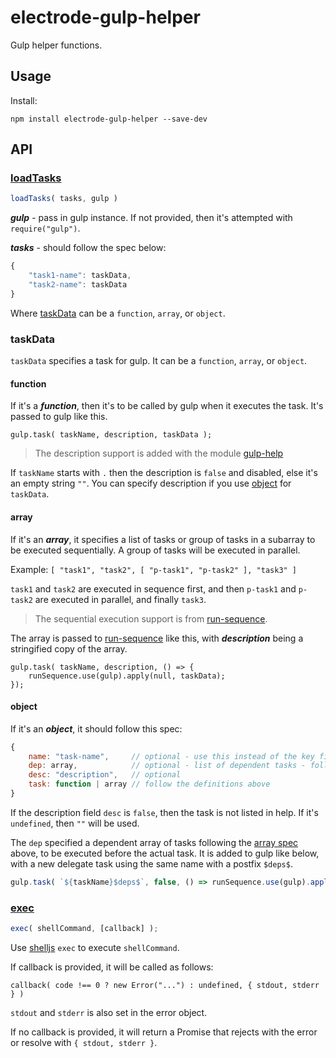 # electrode-gulp-helper

Gulp helper functions.

## Usage

Install:

```
npm install electrode-gulp-helper --save-dev
```

## API

### [loadTasks](#loadtasks)

```js
loadTasks( tasks, gulp )
```

***gulp*** - pass in gulp instance.  If not provided, then it's attempted with `require("gulp")`.

***tasks*** - should follow the spec below:

```js
{
    "task1-name": taskData,
    "task2-name": taskData
}
```

Where [taskData](#taskdata) can be a `function`, `array`, or `object`.

### taskData

`taskData` specifies a task for gulp.  It can be a `function`, `array`, or `object`.

#### function

If it's a ***function***, then it's to be called by gulp when it executes the task.  It's passed to gulp like this.

```
gulp.task( taskName, description, taskData );
```

> The description support is added with the module [gulp-help]

If `taskName` starts with `.` then the description is `false` and disabled, else it's an empty string `""`.  You can specify description if you use [object](#object) for `taskData`. 


#### array

If it's an ***array***, it specifies a list of tasks or group of tasks in a subarray to be executed sequentially.  A group of tasks will be executed in parallel.

Example: `[ "task1", "task2", [ "p-task1", "p-task2" ], "task3" ]`

`task1` and `task2` are executed in sequence first, and then `p-task1` and `p-task2` are executed in parallel, and finally `task3`.

> The sequential execution support is from [run-sequence].

The array is passed to [run-sequence] like this, with ***description*** being a stringified copy of the array.

```
gulp.task( taskName, description, () => {
    runSequence.use(gulp).apply(null, taskData);
});
```

#### object

If it's an ***object***, it should follow this spec:

```js
{
    name: "task-name",     // optional - use this instead of the key field for task name
    dep: array,            // optional - list of dependent tasks - follow definition above
    desc: "description",   // optional
    task: function | array // follow the definitions above
}
```

If the description field `desc` is `false`, then the task is not listed in help.  If it's `undefined`, then `""` will be used.

The `dep` specified a dependent array of tasks following the [array spec](#array) above, to be executed before the actual task.  It is added to gulp like below, with a new delegate task using the same name with a postfix `$deps$`.

```js
gulp.task( `${taskName}$deps$`, false, () => runSequence.use(gulp).apply(null, taskData.dep) );
```

### [exec](#exec)

```js
exec( shellCommand, [callback] );
```

Use [shelljs] `exec` to execute `shellCommand`.

If callback is provided, it will be called as follows:

`callback( code !== 0 ? new Error("...") : undefined, { stdout, stderr } )`

`stdout` and `stderr` is also set in the error object.

If no callback is provided, it will return a Promise that rejects with the error or resolve with `{ stdout, stderr }`.

[gulp-help]: https://github.com/chmontgomery/gulp-help
[run-sequence]: https://github.com/OverZealous/run-sequence
[shelljs]: https://github.com/shelljs/shelljs
